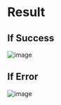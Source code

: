 # Result

## If Success
![image](https://github.com/baihaqiyazid/SIB-Golang-assignment-1/assets/89854394/fc2c9651-08e6-461e-88ee-993a12c1d788)

## If Error
![image](https://github.com/baihaqiyazid/SIB-Golang-assignment-1/assets/89854394/097aaa12-7bf1-4997-8b4d-e674149f27c0)
